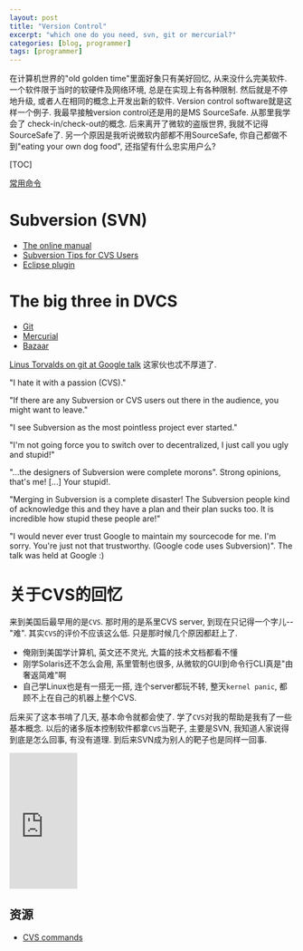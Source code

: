 ```yaml
---
layout: post
title: "Version Control"
excerpt: "which one do you need, svn, git or mercurial?"
categories: [blog, programmer]
tags: [programmer]
---
```


在计算机世界的"old golden time"里面好象只有美好回忆, 从来没什么完美软件. 
一个软件限于当时的软硬件及网络环境, 总是在实现上有各种限制. 然后就是不停地升级, 
或者人在相同的概念上开发出新的软件. Version control software就是这样一个例子.
我最早接触version control还是用的是MS SourceSafe. 从那里我学会了
check-in/check-out的概念. 后来离开了微软的盗版世界, 我就不记得SourceSafe了. 
另一个原因是我听说微软内部都不用SourceSafe, 你自己都做不到"eating your own dog food", 还指望有什么忠实用户么?

[TOC]

[常用命令](/knowledge/entry/version-control.html)

Subversion (SVN)
==================
 * [The online manual](http://svnbook.red-bean.com/en/1.4/index.html)
 * [Subversion Tips for CVS Users](http://www.onlamp.com/pub/a/onlamp/2004/08/19/subversiontips.html)
 * [Eclipse plugin](http://subclipse.tigris.org/install.html)

The big three in DVCS
======================
 * [Git][git]
 * [Mercurial][hg]
 * [Bazaar][bzr]

[Linus Torvalds on git at Google talk](http://www.youtube.com/watch?v=4XpnKHJAok8)
这家伙也忒不厚道了. 

"I hate it with a passion (CVS)."

"If there are any Subversion or CVS users out there in the audience, you might want to leave."

"I see Subversion as the most pointless project ever started."

"I'm not going force you to switch over to decentralized, I just call you ugly and stupid!"

"...the designers of Subversion were complete morons". Strong opinions, that's me! [...] Your stupid!.

"Merging in Subversion is a complete disaster! The Subversion people kind of acknowledge this and they have a plan and their plan sucks too. It is incredible how stupid these people are!"

"I would never ever trust Google to maintain my sourcecode for me. I'm sorry. You're just not that trustworthy. (Google code uses Subversion)". The talk was held at Google :) 

[git]: http://git.or.cz/
[hg]: http://www.selenic.com/mercurial/
[bzr]: http://bazaar-vcs.org/

关于CVS的回忆
===============
来到美国后最早用的是`CVS`. 那时用的是系里CVS server, 到现在只记得一个字儿--"难". 
其实`CVS`的评价不应该这么低. 只是那时候几个原因都赶上了. 

 * 俺刚到美国学计算机, 英文还不灵光, 大篇的技术文档都看不懂
 * 刚学Solaris还不怎么会用, 系里管制也很多, 从微软的GUI到命令行CLI真是"由奢返简难"啊
 * 自己学Linux也是有一搭无一搭, 连个server都玩不转, 整天`kernel panic`, 都顾不上在自己的机器上整个CVS.

后来买了这本书啃了几天, 基本命令就都会使了. 学了`CVS`对我的帮助是我有了一些基本概念. 以后的诸多版本控制软件都拿`CVS`当靶子, 主要是SVN, 我知道人家说得到底是怎么回事, 有没有道理. 到后来SVN成为别人的靶子也是同样一回事.

  <iframe src="http://rcm.amazon.com/e/cm?lt1=_blank&bc1=000000&IS2=1&npa=1&bg1=464444&fc1=E3E3E3&lc1=EBDD5E&t=c2-teckoo-content-20&o=1&p=8&l=as1&m=amazon&f=ifr&md=10FE9736YVPPT7A0FBG2&asins=0596527039" style="width:120px;height:240px;" scrolling="no" marginwidth="0" marginheight="0" frameborder="0"></iframe>

资源
---------
 * [CVS commands](http://ximbiot.com/cvs/wiki/index.php?title=CVS--Concurrent_Versions_System_v1.12.12.1:_Guide_to_CVS_commands)



